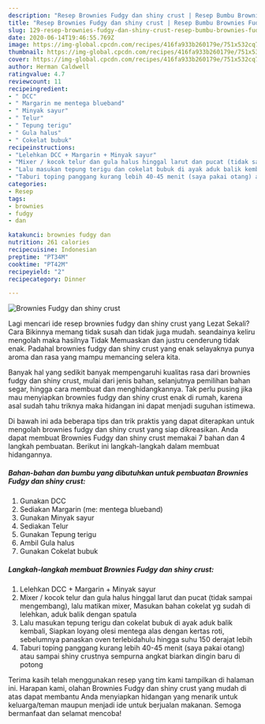 ```yaml
---
description: "Resep Brownies Fudgy dan shiny crust | Resep Bumbu Brownies Fudgy dan shiny crust Yang Enak Dan Mudah"
title: "Resep Brownies Fudgy dan shiny crust | Resep Bumbu Brownies Fudgy dan shiny crust Yang Enak Dan Mudah"
slug: 129-resep-brownies-fudgy-dan-shiny-crust-resep-bumbu-brownies-fudgy-dan-shiny-crust-yang-enak-dan-mudah
date: 2020-06-14T19:46:55.769Z
image: https://img-global.cpcdn.com/recipes/416fa933b260179e/751x532cq70/brownies-fudgy-dan-shiny-crust-foto-resep-utama.jpg
thumbnail: https://img-global.cpcdn.com/recipes/416fa933b260179e/751x532cq70/brownies-fudgy-dan-shiny-crust-foto-resep-utama.jpg
cover: https://img-global.cpcdn.com/recipes/416fa933b260179e/751x532cq70/brownies-fudgy-dan-shiny-crust-foto-resep-utama.jpg
author: Herman Caldwell
ratingvalue: 4.7
reviewcount: 11
recipeingredient:
- " DCC"
- " Margarin me mentega blueband"
- " Minyak sayur"
- " Telur"
- " Tepung terigu"
- " Gula halus"
- " Cokelat bubuk"
recipeinstructions:
- "Lelehkan DCC + Margarin + Minyak sayur"
- "Mixer / kocok telur dan gula halus hinggal larut dan pucat (tidak sampai mengembang), lalu matikan mixer, Masukan bahan cokelat yg sudah di lelehkan, aduk balik dengan spatula"
- "Lalu masukan tepung terigu dan cokelat bubuk di ayak aduk balik kembali, Siapkan loyang olesi mentega alas dengan kertas roti, sebelumnya panaskan oven terlebidahulu hingga suhu 150 derajat lebih"
- "Taburi toping panggang kurang lebih 40-45 menit (saya pakai otang) atau sampai shiny crustnya sempurna angkat biarkan dingin baru di potong"
categories:
- Resep
tags:
- brownies
- fudgy
- dan

katakunci: brownies fudgy dan 
nutrition: 261 calories
recipecuisine: Indonesian
preptime: "PT34M"
cooktime: "PT42M"
recipeyield: "2"
recipecategory: Dinner

---
```



![Brownies Fudgy dan shiny crust](https://img-global.cpcdn.com/recipes/416fa933b260179e/751x532cq70/brownies-fudgy-dan-shiny-crust-foto-resep-utama.jpg)

Lagi mencari ide resep brownies fudgy dan shiny crust yang Lezat Sekali? Cara Bikinnya memang tidak susah dan tidak juga mudah. seandainya keliru mengolah maka hasilnya Tidak Memuaskan dan justru cenderung tidak enak. Padahal brownies fudgy dan shiny crust yang enak selayaknya punya aroma dan rasa yang mampu memancing selera kita.

Banyak hal yang sedikit banyak mempengaruhi kualitas rasa dari brownies fudgy dan shiny crust, mulai dari jenis bahan, selanjutnya pemilihan bahan segar, hingga cara membuat dan menghidangkannya. Tak perlu pusing jika mau menyiapkan brownies fudgy dan shiny crust enak di rumah, karena asal sudah tahu triknya maka hidangan ini dapat menjadi suguhan istimewa.




Di bawah ini ada beberapa tips dan trik praktis yang dapat diterapkan untuk mengolah brownies fudgy dan shiny crust yang siap dikreasikan. Anda dapat membuat Brownies Fudgy dan shiny crust memakai 7 bahan dan 4 langkah pembuatan. Berikut ini langkah-langkah dalam membuat hidangannya.

<!--inarticleads1-->

##### Bahan-bahan dan bumbu yang dibutuhkan untuk pembuatan Brownies Fudgy dan shiny crust:

1. Gunakan  DCC
1. Sediakan  Margarin (me: mentega blueband)
1. Gunakan  Minyak sayur
1. Sediakan  Telur
1. Gunakan  Tepung terigu
1. Ambil  Gula halus
1. Gunakan  Cokelat bubuk




<!--inarticleads2-->

##### Langkah-langkah membuat Brownies Fudgy dan shiny crust:

1. Lelehkan DCC + Margarin + Minyak sayur
1. Mixer / kocok telur dan gula halus hinggal larut dan pucat (tidak sampai mengembang), lalu matikan mixer, Masukan bahan cokelat yg sudah di lelehkan, aduk balik dengan spatula
1. Lalu masukan tepung terigu dan cokelat bubuk di ayak aduk balik kembali, Siapkan loyang olesi mentega alas dengan kertas roti, sebelumnya panaskan oven terlebidahulu hingga suhu 150 derajat lebih
1. Taburi toping panggang kurang lebih 40-45 menit (saya pakai otang) atau sampai shiny crustnya sempurna angkat biarkan dingin baru di potong




Terima kasih telah menggunakan resep yang tim kami tampilkan di halaman ini. Harapan kami, olahan Brownies Fudgy dan shiny crust yang mudah di atas dapat membantu Anda menyiapkan hidangan yang menarik untuk keluarga/teman maupun menjadi ide untuk berjualan makanan. Semoga bermanfaat dan selamat mencoba!
